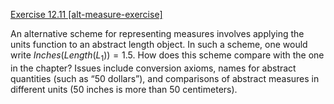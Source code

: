 [Exercise 12.11 \[alt-measure-exercise\]](12-11/)

An alternative scheme for representing measures
involves applying the units function to an abstract length object. In
such a scheme, one would write ${Inches}({Length}(L_1)) = {1.5}$.
How does this scheme compare with the one in the chapter? Issues include
conversion axioms, names for abstract quantities (such as “50 dollars”),
and comparisons of abstract measures in different units (50 inches is
more than 50 centimeters).
